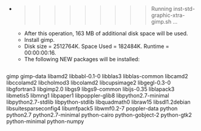 * >>>>>>>>> Running inst-std-graphic-xtra-gimp.sh ...
  * After this operation, 163 MB of additional disk space will be used.
  * Install gimp.
  * Disk size = 2512764K. Space Used = 182484K. Runtime = 00:00:00:16.
  * The following NEW packages will be installed:
  ```bash
gimp gimp-data libamd2 libbabl-0.1-0 libblas3
libblas-common libcamd2 libccolamd2 libcholmod3 libcolamd2
libcupsimage2 libgegl-0.3-0 libgfortran3 libgimp2.0 libgs9
libgs9-common libijs-0.35 liblapack3 libmetis5 libmng1
libpaper1 libpoppler-glib8 libpython2.7-minimal libpython2.7-stdlib libpython-stdlib
libquadmath0 libraw15 libsdl1.2debian libsuitesparseconfig4 libumfpack5
libwmf0.2-7 poppler-data python python2.7 python2.7-minimal
python-cairo python-gobject-2 python-gtk2 python-minimal python-numpy
  ```
